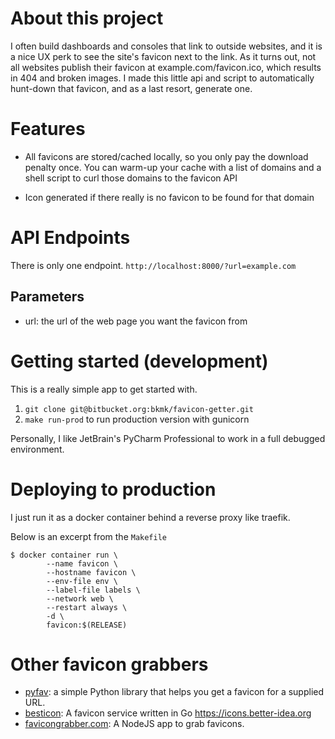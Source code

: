 # About this project

I often build dashboards and consoles that link to outside websites, 
and it is a nice UX perk to see the site's favicon next to the link.
As it turns out, not all websites publish their favicon at 
example.com/favicon.ico, which results in 404 and broken images.
I made this little api and script to automatically hunt-down that
favicon, and as a last resort, generate one.

# Features

  - All favicons are stored/cached locally, so you only pay the download
penalty once. You can warm-up your cache with a list of domains and a shell
script to curl those domains to the favicon API

  - Icon generated if there really is no favicon to be found for that domain

# API Endpoints

There is only one endpoint. `http://localhost:8000/?url=example.com`

## Parameters

  - url: the url of the web page you want the favicon from


# Getting started (development)

This is a really simple app to get started with.

  1. `git clone git@bitbucket.org:bkmk/favicon-getter.git`
  1. `make run-prod` to run production version with gunicorn

Personally, I like JetBrain's PyCharm Professional to work in a
full debugged environment. 

# Deploying to production

I just run it as a docker container behind a reverse proxy like
traefik.


Below is an excerpt from the `Makefile`
```
$ docker container run \
		--name favicon \
		--hostname favicon \
		--env-file env \
		--label-file labels \
		--network web \
		--restart always \
		-d \
		favicon:$(RELEASE)
```
# Other favicon grabbers

  - [pyfav](https://github.com/phillipsm/pyfav): a simple Python library that helps you get a favicon for a supplied URL.
  - [besticon](https://github.com/mat/besticon): A favicon service written in Go https://icons.better-idea.org
  - [favicongrabber.com](https://github.com/antongunov/favicongrabber.com): A NodeJS app to grab favicons.